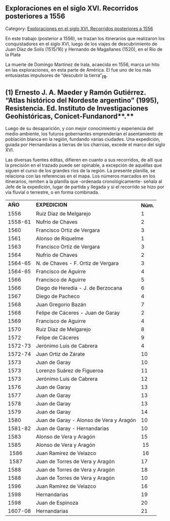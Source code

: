 ## Exploraciones en el siglo XVI. Recorridos posteriores a 1556

Category: [Exploraciones en el siglo XVI. Recorridos posteriores a 1556](http://descubrircorrientes.com.ar/2012/index.php/2573-cronologias/cronologias-del-periodo-colonial/regimen-del-adelantazgo/exploraciones-en-el-siglo-xvi-recorridos-posteriores-a-1556)

En este trabajo (posterior a 1556), se trazan los itinerarios que realizaron los conquistadores en el siglo XVI, luego de los viajes de descubrimiento de Juan Díaz de Solís (1515/16) y Hernando de Magallanes (1520), en el Río de la Plata

La muerte de Domingo Martínez de Irala, acaecida en 1556, marca un hito en las exploraciones, en esta parte de América. El fue uno de los más entusiastas impulsores de “descubrir la tierra”<sub><strong>(1)</strong></sub>.

## **(1)** **Ernesto J. A. Maeder y Ramón Gutiérrez. “Atlas histórico del Nordeste argentino” (1995), Resistencia. Ed. Instituto de Investigaciones Geohistóricas, Conicet-Fundanord****.**

Luego de su desaparición, y con mejor conocimiento y experiencia del medio ambiente, los futuros gobernantes emprenderían el asentamiento de población blanca en la región, fundando varias ciudades. Una expedición, guiada por Hernandarias a tierras de los charrúas, excede el marco del siglo XVI.

Las diversas fuentes éditas, difieren en cuanto a sus recorridos, de allí que la precisión en el trazado puede ser opinable, a excepción de aquéllas que siguen el curso de los grandes ríos de la región. La presente planilla, se relaciona con las referencias en el mapa. Los números marcados en los itinerarios, remiten a la planilla que -ordenada cronológicamente- señala al Jefe de la expedición, lugar de partida y llegada y si el recorrido se hizo por vía fluvial o terrestre, o en forma combinada.

<table><tbody><tr><td><span><strong><span>AÑO</span></strong></span></td><td><span><strong><span>EXPEDICION</span></strong></span></td><td><span><strong><span><span>Núm.</span><sup><br></sup></span></strong></span></td></tr><tr><td><span>1556</span></td><td><span>Ruiz Díaz de Melgarejo</span></td><td><span>1</span></td></tr><tr><td><span>1558-61</span></td><td><span>Nufrio de Chaves</span></td><td><span>2</span></td></tr><tr><td><span>1560</span></td><td><span>Francisco Ortiz de Vergara</span></td><td><span>3</span></td></tr><tr><td><span><span>1561</span></span></td><td><span><span>Alonso de Riquelme</span></span></td><td><span><span>1</span></span></td></tr><tr><td><span>1563</span></td><td><span>Francisco Ortiz de Vergara</span></td><td><span>3</span></td></tr><tr><td><span>1564</span></td><td><span>Nufrio de Chaves</span></td><td><span>2</span></td></tr><tr><td><span>1564-65</span></td><td><span>N. de Chaves - F. Ortiz de Vergara</span></td><td><span>3</span></td></tr><tr><td><span><span>1564-65</span></span></td><td><span><span>Francisco de Aguirre</span></span></td><td><span><span>4</span></span></td></tr><tr><td><span>1566</span></td><td><span>Francisco de Aguirre</span></td><td><span>5</span></td></tr><tr><td><span>1566</span></td><td><span>Diego de Heredia - J. de Berzocana</span></td><td><span>6</span></td></tr><tr><td><span><span>1567</span></span></td><td><span><span>Diego de Pacheco</span></span></td><td><span><span>4</span></span></td></tr><tr><td><span>1568</span></td><td><span>Juan Gregorio Bazán</span></td><td><span>7</span></td></tr><tr><td><span>1568</span></td><td><span>Felipe de Cáceres - Juan de Garay</span></td><td><span>2</span></td></tr><tr><td><span><span>1569</span></span></td><td><span><span>Francisco de Aguirre</span></span></td><td><span><span>4</span></span></td></tr><tr><td><span>1570</span></td><td><span>Ruiz Díaz de Melgarejo</span></td><td><span>8</span></td></tr><tr><td><span>1572</span></td><td><span>Felipe de Cáceres</span></td><td><span>9</span></td></tr><tr><td><span><span>1572-73</span></span></td><td><span><span>Jerónimo Luis de Cabrera</span></span></td><td><span><span>4</span></span></td></tr><tr><td><span>1572-74</span></td><td><span>Juan Ortiz de Zárate</span></td><td><span>10</span></td></tr><tr><td><span>1573</span></td><td><span>Juan de Garay</span></td><td><span>10</span></td></tr><tr><td><span><span>1573</span></span></td><td><span><span>Lorenzo Suárez de Figueroa</span></span></td><td><span><span>11</span></span></td></tr><tr><td><span>1573</span></td><td><span>Jerónimo Luis de Cabrera</span></td><td><span>12</span></td></tr><tr><td><span>1576</span></td><td><span>Juan de Garay</span></td><td><span>13</span></td></tr><tr><td><span><span>1577</span></span></td><td><span><span>Juan de Garay</span></span></td><td><span><span>13</span></span></td></tr><tr><td><span>1578</span></td><td><span>Juan de Garay</span></td><td><span>13</span></td></tr><tr><td><span>1579</span></td><td><span>Juan de Garay</span></td><td><span>14</span></td></tr><tr><td><span><span>1580</span></span></td><td><span><span>Juan de Garay - Alonso de Vera y Aragón</span></span></td><td><span><span>10</span></span></td></tr><tr><td><span>1581-82</span></td><td><span>Juan de Garay - Hernandarias</span></td><td><span>10</span></td></tr><tr><td><span>1583</span></td><td><span>Alonso de Vera y Aragón</span></td><td><span>15</span></td></tr><tr><td><span><span>1585</span>&nbsp;</span></td><td><span><span>Alonso de Vera y Aragón</span>&nbsp;</span></td><td><span>&nbsp;<span>15</span></span></td></tr><tr><td><span>&nbsp;<span>1586</span></span></td><td><span><span>Juan Ramírez de Velazco</span>&nbsp;</span></td><td><span>&nbsp;<span>16</span></span></td></tr><tr><td><span>&nbsp;<span>1587</span></span></td><td><span><span>Juan de Torres de Vera y Aragón</span>&nbsp;</span></td><td><span><span>17</span>&nbsp;</span></td></tr><tr><td><span>1588</span></td><td><span>Juan de Torres de Vera y Aragón</span></td><td><span>18</span></td></tr><tr><td><span>1588</span></td><td><span>Juan de Torres de Vera y Aragón</span></td><td><span>10</span></td></tr><tr><td><span>1596</span></td><td><span>Juan Ramírez de Velazco</span></td><td><span>16</span></td></tr><tr><td><span><span>1598</span></span></td><td><span><span>Hernandarias</span></span></td><td><span><span>19</span></span></td></tr><tr><td><span>1598</span></td><td><span>Juan de Espinoza</span></td><td><span>20</span></td></tr><tr><td><span>1607-08</span></td><td><span>Hernandarias</span></td><td><span>21</span></td></tr></tbody></table>